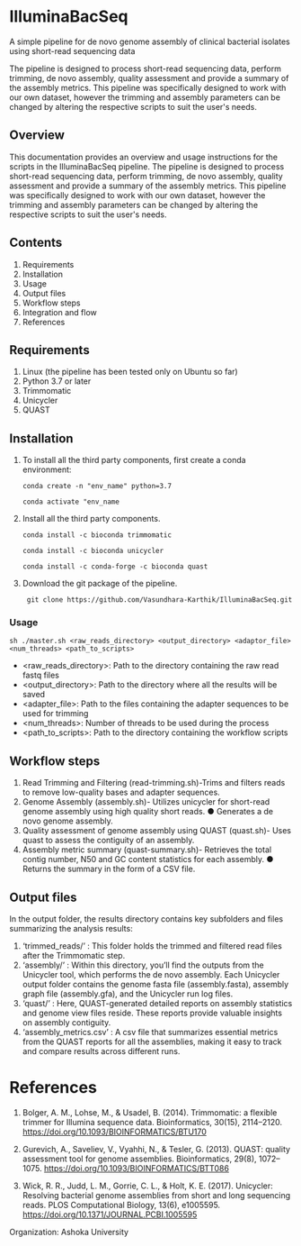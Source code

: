# **IlluminaBacSeq**
A simple pipeline for de novo genome assembly of clinical bacterial isolates using short-read sequencing data  

The pipeline is designed to process short-read sequencing data, perform trimming, de novo assembly, quality assessment and provide a summary of the assembly metrics. This pipeline was specifically designed to work with our own dataset, however the trimming and assembly parameters can be changed by altering the respective scripts to suit the user's needs.

## **Overview** 
This documentation provides an overview and usage instructions for the scripts in the IlluminaBacSeq pipeline. The pipeline is designed to process short-read sequencing data, perform trimming, de novo assembly, quality assessment and provide a summary of the assembly metrics. This pipeline was specifically designed to work with our own dataset, however the trimming and assembly parameters can be changed by altering the respective scripts to suit the user's needs. 

## **Contents**

1. Requirements 
2. Installation 
3. Usage 
5. Output files 
6. Workflow steps 
7. Integration and flow 
8. References

## **Requirements**

1. Linux (the pipeline has been tested only on Ubuntu so far) 
2. Python 3.7 or later 
3. Trimmomatic 
4. Unicycler 
5. QUAST
   
## **Installation**

1. To install all the third party components, first create a conda environment:

   ```conda create -n "env_name" python=3.7```
   
   ```conda activate "env_name```

3. Install all the third party components.

    ```conda install -c bioconda trimmomatic```
   
    ```conda install -c bioconda unicycler```
   
    ```conda install -c conda-forge -c bioconda quast```

5. Download the git package of the pipeline.

    ``` git clone https://github.com/Vasundhara-Karthik/IlluminaBacSeq.git```

### **Usage**

```sh ./master.sh <raw_reads_directory> <output_directory> <adaptor_file> <num_threads> <path_to_scripts>```

- <raw_reads_directory>: Path to the directory containing the raw read fastq files
- <output_directory>: Path to the directory where all the results will be saved 
- <adapter_file>: Path to the files containing the adapter sequences to be used for trimming
- <num_threads>: Number of threads to be used during the process 
- <path_to_scripts>: Path to the directory containing the workflow scripts

## **Workflow steps**

1. Read Trimming and Filtering (read-trimming.sh)-Trims and filters reads to remove low-quality bases and adapter sequences. 
2. Genome Assembly (assembly.sh)- Utilizes unicycler for short-read genome assembly using high quality short reads. ● Generates a de novo genome assembly. 
3. Quality assessment of genome assembly using QUAST (quast.sh)- Uses quast to assess the contiguity of an assembly. 
4. Assembly metric summary (quast-summary.sh)- Retrieves the total contig number, N50 and GC content statistics for each assembly. ● Returns the summary in the form of a CSV file.

## **Output files**

In the output folder, the results directory contains key subfolders and files summarizing the analysis results: 

1. ‘trimmed_reads/’ : This folder holds the trimmed and filtered read files after the Trimmomatic step.
2. ‘assembly/’ : Within this directory, you’ll find the outputs from the Unicycler tool, which performs the de novo assembly. Each Unicycler output folder contains the genome fasta file (assembly.fasta), assembly graph file (assembly.gfa), and the Unicycler run log files. 
3. ‘quast/’ : Here, QUAST-generated detailed reports on assembly statistics and genome view files reside. These reports provide valuable insights on assembly contiguity. 
4. ‘assembly_metrics.csv’ : A csv file that summarizes essential metrics from the QUAST reports for all the assemblies, making it easy to track and compare results across different runs. 

# **References**

1.	Bolger, A. M., Lohse, M., & Usadel, B. (2014). Trimmomatic: a flexible trimmer for Illumina sequence data. Bioinformatics, 30(15), 2114–2120. https://doi.org/10.1093/BIOINFORMATICS/BTU170

2.	Gurevich, A., Saveliev, V., Vyahhi, N., & Tesler, G. (2013). QUAST: quality assessment tool for genome assemblies. Bioinformatics, 29(8), 1072–1075. https://doi.org/10.1093/BIOINFORMATICS/BTT086

3.	Wick, R. R., Judd, L. M., Gorrie, C. L., & Holt, K. E. (2017). Unicycler: Resolving bacterial genome assemblies from short and long sequencing reads. PLOS Computational Biology, 13(6), e1005595. https://doi.org/10.1371/JOURNAL.PCBI.1005595

Organization: Ashoka University


